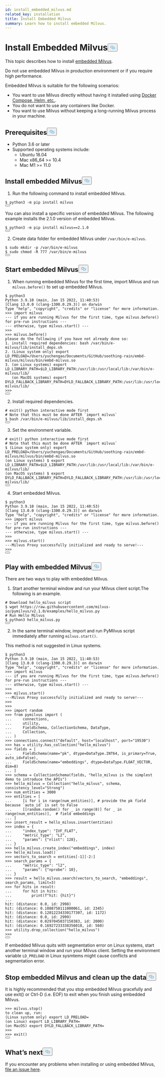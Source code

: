 ```yaml
---
id: install_embedded_milvus.md
related_key: installation
title: Install Embedded Milvus
summary: Learn how to install embedded Milvus.
---
```

<h1 id="Install-Embedded-Milvus" class="common-anchor-header">Install Embedded Milvus<button data-href="#Install-Embedded-Milvus" class="anchor-icon" translate="no">
      <svg translate="no"
        aria-hidden="true"
        focusable="false"
        height="20"
        version="1.1"
        viewBox="0 0 16 16"
        width="16"
      >
        <path
          fill="#0092E4"
          fill-rule="evenodd"
          d="M4 9h1v1H4c-1.5 0-3-1.69-3-3.5S2.55 3 4 3h4c1.45 0 3 1.69 3 3.5 0 1.41-.91 2.72-2 3.25V8.59c.58-.45 1-1.27 1-2.09C10 5.22 8.98 4 8 4H4c-.98 0-2 1.22-2 2.5S3 9 4 9zm9-3h-1v1h1c1 0 2 1.22 2 2.5S13.98 12 13 12H9c-.98 0-2-1.22-2-2.5 0-.83.42-1.64 1-2.09V6.25c-1.09.53-2 1.84-2 3.25C6 11.31 7.55 13 9 13h4c1.45 0 3-1.69 3-3.5S14.5 6 13 6z"
        ></path>
      </svg>
    </button></h1><p>This topic describes how to install <a href="https://github.com/milvus-io/embd-milvus">embedded Milvus</a>.</p>
<div class="alert caution">
Do not use embedded Milvus in production environment or if you require high performance.
</div>
<p>Embedded Milvus is suitable for the following scenarios:</p>
<ul>
<li>You want to use Milvus directly without having it installed using <a href="/docs/pt/install_standalone-docker.md">Docker Compose, Helm, etc.</a>.</li>
<li>You do not want to use any containers like Docker.</li>
<li>You want to use Milvus without keeping a long-running Milvus process in your machine.</li>
</ul>
<h2 id="Prerequisites" class="common-anchor-header">Prerequisites<button data-href="#Prerequisites" class="anchor-icon" translate="no">
      <svg translate="no"
        aria-hidden="true"
        focusable="false"
        height="20"
        version="1.1"
        viewBox="0 0 16 16"
        width="16"
      >
        <path
          fill="#0092E4"
          fill-rule="evenodd"
          d="M4 9h1v1H4c-1.5 0-3-1.69-3-3.5S2.55 3 4 3h4c1.45 0 3 1.69 3 3.5 0 1.41-.91 2.72-2 3.25V8.59c.58-.45 1-1.27 1-2.09C10 5.22 8.98 4 8 4H4c-.98 0-2 1.22-2 2.5S3 9 4 9zm9-3h-1v1h1c1 0 2 1.22 2 2.5S13.98 12 13 12H9c-.98 0-2-1.22-2-2.5 0-.83.42-1.64 1-2.09V6.25c-1.09.53-2 1.84-2 3.25C6 11.31 7.55 13 9 13h4c1.45 0 3-1.69 3-3.5S14.5 6 13 6z"
        ></path>
      </svg>
    </button></h2><ul>
<li>Python 3.6 or later</li>
<li>Supported operating systems include:
<ul>
<li>Ubuntu 18.04</li>
<li>Mac x86_64 &gt;= 10.4</li>
<li>Mac M1 &gt;= 11.0</li>
</ul></li>
</ul>
<h2 id="Install-embedded-Milvus" class="common-anchor-header">Install embedded Milvus<button data-href="#Install-embedded-Milvus" class="anchor-icon" translate="no">
      <svg translate="no"
        aria-hidden="true"
        focusable="false"
        height="20"
        version="1.1"
        viewBox="0 0 16 16"
        width="16"
      >
        <path
          fill="#0092E4"
          fill-rule="evenodd"
          d="M4 9h1v1H4c-1.5 0-3-1.69-3-3.5S2.55 3 4 3h4c1.45 0 3 1.69 3 3.5 0 1.41-.91 2.72-2 3.25V8.59c.58-.45 1-1.27 1-2.09C10 5.22 8.98 4 8 4H4c-.98 0-2 1.22-2 2.5S3 9 4 9zm9-3h-1v1h1c1 0 2 1.22 2 2.5S13.98 12 13 12H9c-.98 0-2-1.22-2-2.5 0-.83.42-1.64 1-2.09V6.25c-1.09.53-2 1.84-2 3.25C6 11.31 7.55 13 9 13h4c1.45 0 3-1.69 3-3.5S14.5 6 13 6z"
        ></path>
      </svg>
    </button></h2><ol>
<li>Run the following command to install embedded Milvus.</li>
</ol>
<pre><code translate="no">$ python3 -m pip install milvus
<button class="copy-code-btn"></button></code></pre>
<p>You can also install a specific version of embedded Milvus. The following example installs the 2.1.0 version of embedded Milvus.</p>
<pre><code translate="no">$ python3 -m pip install milvus==2.1.0
<button class="copy-code-btn"></button></code></pre>
<ol start="2">
<li>Create data folder for embedded Milvus under <code translate="no">/var/bin/e-milvus</code>.</li>
</ol>
<pre><code translate="no">$ <span class="hljs-built_in">sudo</span> <span class="hljs-built_in">mkdir</span> -p /var/bin/e-milvus
$ <span class="hljs-built_in">sudo</span> <span class="hljs-built_in">chmod</span> -R 777 /var/bin/e-milvus
<button class="copy-code-btn"></button></code></pre>
<h2 id="Start-embedded-Milvus" class="common-anchor-header">Start embedded Milvus<button data-href="#Start-embedded-Milvus" class="anchor-icon" translate="no">
      <svg translate="no"
        aria-hidden="true"
        focusable="false"
        height="20"
        version="1.1"
        viewBox="0 0 16 16"
        width="16"
      >
        <path
          fill="#0092E4"
          fill-rule="evenodd"
          d="M4 9h1v1H4c-1.5 0-3-1.69-3-3.5S2.55 3 4 3h4c1.45 0 3 1.69 3 3.5 0 1.41-.91 2.72-2 3.25V8.59c.58-.45 1-1.27 1-2.09C10 5.22 8.98 4 8 4H4c-.98 0-2 1.22-2 2.5S3 9 4 9zm9-3h-1v1h1c1 0 2 1.22 2 2.5S13.98 12 13 12H9c-.98 0-2-1.22-2-2.5 0-.83.42-1.64 1-2.09V6.25c-1.09.53-2 1.84-2 3.25C6 11.31 7.55 13 9 13h4c1.45 0 3-1.69 3-3.5S14.5 6 13 6z"
        ></path>
      </svg>
    </button></h2><ol>
<li>When running embedded Milvus for the first time, import Milvus and run <code translate="no">milvus.before()</code> to set up embedded Milvus.</li>
</ol>
<pre><code translate="no">$ python3
Python 3.9.10 (main, Jan 15 2022, 11:40:53)
[Clang 13.0.0 (clang-1300.0.29.3)] on darwin
Type <span class="hljs-string">&quot;help&quot;</span>, <span class="hljs-string">&quot;copyright&quot;</span>, <span class="hljs-string">&quot;credits&quot;</span> or <span class="hljs-string">&quot;license&quot;</span> <span class="hljs-keyword">for</span> more information.
&gt;&gt;&gt; import milvus
--- <span class="hljs-keyword">if</span> you are running Milvus <span class="hljs-keyword">for</span> the first time, <span class="hljs-built_in">type</span> milvus.before() <span class="hljs-keyword">for</span> pre-run instructions ---
--- otherwise, <span class="hljs-built_in">type</span> milvus.start() ---
&gt;&gt;&gt;
&gt;&gt;&gt; milvus.before()
please <span class="hljs-keyword">do</span> the following <span class="hljs-keyword">if</span> you have not already <span class="hljs-keyword">done</span> so:
1. install required dependencies: bash /var/bin/e-milvus/lib/install_deps.sh
2. (Linux system only) <span class="hljs-built_in">export</span> LD_PRELOAD=/Users/yuchengao/Documents/GitHub/soothing-rain/embd-milvus/milvus/bin/embd-milvus.so
3. (on Linux systems) <span class="hljs-built_in">export</span> LD_LIBRARY_PATH=<span class="hljs-variable">$LD_LIBRARY_PATH</span>:/usr/lib:/usr/local/lib:/var/bin/e-milvus/lib/
   (on MacOS systems) <span class="hljs-built_in">export</span> DYLD_FALLBACK_LIBRARY_PATH=DYLD_FALLBACK_LIBRARY_PATH:/usr/lib:/usr/local/lib:/var/bin/e-milvus/lib/
&gt;&gt;&gt;
<button class="copy-code-btn"></button></code></pre>
<ol start="2">
<li>Install required dependencies.</li>
</ol>
<pre><code translate="no"><span class="hljs-comment"># exit() python interactive mode first</span>
<span class="hljs-comment"># Note that this must be done AFTER `import milvus`</span>
$ bash /var/<span class="hljs-built_in">bin</span>/e-milvus/lib/install_deps.sh
<button class="copy-code-btn"></button></code></pre>
<ol start="3">
<li>Set the environment variable.</li>
</ol>
<pre><code translate="no"><span class="hljs-comment"># exit() python interactive mode first</span>
<span class="hljs-comment"># Note that this must be done AFTER `import milvus`</span>
$ (Linux system only) <span class="hljs-built_in">export</span> LD_PRELOAD=/Users/yuchengao/Documents/GitHub/soothing-rain/embd-milvus/milvus/bin/embd-milvus.so
(on Linux systems) $ <span class="hljs-built_in">export</span> LD_LIBRARY_PATH=<span class="hljs-variable">$LD_LIBRARY_PATH</span>:/usr/lib:/usr/local/lib:/var/bin/e-milvus/lib/
(on MacOS systems) $ <span class="hljs-built_in">export</span> DYLD_FALLBACK_LIBRARY_PATH=DYLD_FALLBACK_LIBRARY_PATH:/usr/lib:/usr/local/lib:/var/bin/e-milvus/lib/
<button class="copy-code-btn"></button></code></pre>
<ol start="4">
<li>Start embedded Milvus.</li>
</ol>
<pre><code translate="no">$ python3
Python <span class="hljs-number">3.9</span><span class="hljs-number">.10</span> (main, Jan <span class="hljs-number">15</span> <span class="hljs-number">2022</span>, <span class="hljs-number">11</span>:<span class="hljs-number">40</span>:<span class="hljs-number">53</span>)
[Clang <span class="hljs-number">13.0</span><span class="hljs-number">.0</span> (clang-<span class="hljs-number">1300.0</span><span class="hljs-number">.29</span><span class="hljs-number">.3</span>)] on darwin
<span class="hljs-type">Type</span> <span class="hljs-string">&quot;help&quot;</span>, <span class="hljs-string">&quot;copyright&quot;</span>, <span class="hljs-string">&quot;credits&quot;</span> <span class="hljs-keyword">or</span> <span class="hljs-string">&quot;license&quot;</span> <span class="hljs-keyword">for</span> more information.
<span class="hljs-meta">&gt;&gt;&gt; </span><span class="hljs-keyword">import</span> milvus
--- <span class="hljs-keyword">if</span> you are running Milvus <span class="hljs-keyword">for</span> the first time, <span class="hljs-built_in">type</span> milvus.before() <span class="hljs-keyword">for</span> pre-run instructions ---
--- otherwise, <span class="hljs-built_in">type</span> milvus.start() ---
&gt;&gt;&gt;
<span class="hljs-meta">&gt;&gt;&gt; </span>milvus.start()
---Milvus Proxy successfully initialized <span class="hljs-keyword">and</span> ready to serve!---
&gt;&gt;&gt;
<button class="copy-code-btn"></button></code></pre>
<h2 id="Play-with-embedded-Milvus" class="common-anchor-header">Play with embedded Milvus<button data-href="#Play-with-embedded-Milvus" class="anchor-icon" translate="no">
      <svg translate="no"
        aria-hidden="true"
        focusable="false"
        height="20"
        version="1.1"
        viewBox="0 0 16 16"
        width="16"
      >
        <path
          fill="#0092E4"
          fill-rule="evenodd"
          d="M4 9h1v1H4c-1.5 0-3-1.69-3-3.5S2.55 3 4 3h4c1.45 0 3 1.69 3 3.5 0 1.41-.91 2.72-2 3.25V8.59c.58-.45 1-1.27 1-2.09C10 5.22 8.98 4 8 4H4c-.98 0-2 1.22-2 2.5S3 9 4 9zm9-3h-1v1h1c1 0 2 1.22 2 2.5S13.98 12 13 12H9c-.98 0-2-1.22-2-2.5 0-.83.42-1.64 1-2.09V6.25c-1.09.53-2 1.84-2 3.25C6 11.31 7.55 13 9 13h4c1.45 0 3-1.69 3-3.5S14.5 6 13 6z"
        ></path>
      </svg>
    </button></h2><p>There are two ways to play with embedded Milvus.</p>
<ol>
<li>Start another terminal window and run your Milvus client script.The following is an example.</li>
</ol>
<pre><code translate="no"><span class="hljs-comment"># Download hello_milvus script</span>
$ wget https://raw.githubusercontent.com/milvus-io/pymilvus/v2.1.0/examples/hello_milvus.py
<span class="hljs-comment"># Run Hello Milvus </span>
$ python3 hello_milvus.py
<button class="copy-code-btn"></button></code></pre>
<ol start="2">
<li>In the same terminal window, import and run PyMilvus script immediately after running <code translate="no">milvus.start()</code>.</li>
</ol>
<div class="alert note">
This method is not suggested in Linux systems.
</div>
<pre><code translate="no" class="language-python">$ python3
Python <span class="hljs-number">3.9</span><span class="hljs-number">.10</span> (main, Jan <span class="hljs-number">15</span> <span class="hljs-number">2022</span>, <span class="hljs-number">11</span>:<span class="hljs-number">40</span>:<span class="hljs-number">53</span>)
[Clang <span class="hljs-number">13.0</span><span class="hljs-number">.0</span> (clang-<span class="hljs-number">1300.0</span><span class="hljs-number">.29</span><span class="hljs-number">.3</span>)] on darwin
<span class="hljs-type">Type</span> <span class="hljs-string">&quot;help&quot;</span>, <span class="hljs-string">&quot;copyright&quot;</span>, <span class="hljs-string">&quot;credits&quot;</span> <span class="hljs-keyword">or</span> <span class="hljs-string">&quot;license&quot;</span> <span class="hljs-keyword">for</span> more information.
<span class="hljs-meta">&gt;&gt;&gt; </span><span class="hljs-keyword">import</span> milvus
--- <span class="hljs-keyword">if</span> you are running Milvus <span class="hljs-keyword">for</span> the first time, <span class="hljs-built_in">type</span> milvus.before() <span class="hljs-keyword">for</span> pre-run instructions ---
--- otherwise, <span class="hljs-built_in">type</span> milvus.start() ---
&gt;&gt;&gt;
<span class="hljs-meta">&gt;&gt;&gt; </span>milvus.start()
---Milvus Proxy successfully initialized <span class="hljs-keyword">and</span> ready to serve!---
&gt;&gt;&gt;
&gt;&gt;&gt;
<span class="hljs-meta">&gt;&gt;&gt; </span><span class="hljs-keyword">import</span> random
<span class="hljs-meta">&gt;&gt;&gt; </span><span class="hljs-keyword">from</span> pymilvus <span class="hljs-keyword">import</span> (
<span class="hljs-meta">... </span>    connections,
<span class="hljs-meta">... </span>    utility,
<span class="hljs-meta">... </span>    FieldSchema, CollectionSchema, DataType,
<span class="hljs-meta">... </span>    Collection,
<span class="hljs-meta">... </span>)
<span class="hljs-meta">&gt;&gt;&gt; </span>connections.connect(<span class="hljs-string">&quot;default&quot;</span>, host=<span class="hljs-string">&quot;localhost&quot;</span>, port=<span class="hljs-string">&quot;19530&quot;</span>)
<span class="hljs-meta">&gt;&gt;&gt; </span>has = utility.has_collection(<span class="hljs-string">&quot;hello_milvus&quot;</span>)
<span class="hljs-meta">&gt;&gt;&gt; </span>fields = [
<span class="hljs-meta">... </span>    FieldSchema(name=<span class="hljs-string">&quot;pk&quot;</span>, dtype=DataType.INT64, is_primary=<span class="hljs-literal">True</span>, auto_id=<span class="hljs-literal">False</span>),
<span class="hljs-meta">... </span>    FieldSchema(name=<span class="hljs-string">&quot;embeddings&quot;</span>, dtype=DataType.FLOAT_VECTOR, dim=<span class="hljs-number">8</span>)
<span class="hljs-meta">... </span>]
<span class="hljs-meta">&gt;&gt;&gt; </span>schema = CollectionSchema(fields, <span class="hljs-string">&quot;hello_milvus is the simplest demo to introduce the APIs&quot;</span>)
<span class="hljs-meta">&gt;&gt;&gt; </span>hello_milvus = Collection(<span class="hljs-string">&quot;hello_milvus&quot;</span>, schema, consistency_level=<span class="hljs-string">&quot;Strong&quot;</span>)
<span class="hljs-meta">&gt;&gt;&gt; </span>num_entities = <span class="hljs-number">3000</span>
<span class="hljs-meta">&gt;&gt;&gt; </span>entities = [
<span class="hljs-meta">... </span>    [i <span class="hljs-keyword">for</span> i <span class="hljs-keyword">in</span> <span class="hljs-built_in">range</span>(num_entities)], <span class="hljs-comment"># provide the pk field because `auto_id` is set to False</span>
<span class="hljs-meta">... </span>    [[random.random() <span class="hljs-keyword">for</span> _ <span class="hljs-keyword">in</span> <span class="hljs-built_in">range</span>(<span class="hljs-number">8</span>)] <span class="hljs-keyword">for</span> _ <span class="hljs-keyword">in</span> <span class="hljs-built_in">range</span>(num_entities)],  <span class="hljs-comment"># field embeddings</span>
<span class="hljs-meta">... </span>]
<span class="hljs-meta">&gt;&gt;&gt; </span>insert_result = hello_milvus.insert(entities)
<span class="hljs-meta">&gt;&gt;&gt; </span>index = {
<span class="hljs-meta">... </span>    <span class="hljs-string">&quot;index_type&quot;</span>: <span class="hljs-string">&quot;IVF_FLAT&quot;</span>,
<span class="hljs-meta">... </span>    <span class="hljs-string">&quot;metric_type&quot;</span>: <span class="hljs-string">&quot;L2&quot;</span>,
<span class="hljs-meta">... </span>    <span class="hljs-string">&quot;params&quot;</span>: {<span class="hljs-string">&quot;nlist&quot;</span>: <span class="hljs-number">128</span>},
<span class="hljs-meta">... </span>}
<span class="hljs-meta">&gt;&gt;&gt; </span>hello_milvus.create_index(<span class="hljs-string">&quot;embeddings&quot;</span>, index)
<span class="hljs-meta">&gt;&gt;&gt; </span>hello_milvus.load()
<span class="hljs-meta">&gt;&gt;&gt; </span>vectors_to_search = entities[-<span class="hljs-number">1</span>][-<span class="hljs-number">2</span>:]
<span class="hljs-meta">&gt;&gt;&gt; </span>search_params = {
<span class="hljs-meta">... </span>    <span class="hljs-string">&quot;metric_type&quot;</span>: <span class="hljs-string">&quot;l2&quot;</span>,
<span class="hljs-meta">... </span>    <span class="hljs-string">&quot;params&quot;</span>: {<span class="hljs-string">&quot;nprobe&quot;</span>: <span class="hljs-number">10</span>},
<span class="hljs-meta">... </span>}
<span class="hljs-meta">&gt;&gt;&gt; </span>result = hello_milvus.search(vectors_to_search, <span class="hljs-string">&quot;embeddings&quot;</span>, search_params, limit=<span class="hljs-number">3</span>)
<span class="hljs-meta">&gt;&gt;&gt; </span><span class="hljs-keyword">for</span> hits <span class="hljs-keyword">in</span> result:
<span class="hljs-meta">... </span>    <span class="hljs-keyword">for</span> hit <span class="hljs-keyword">in</span> hits:
<span class="hljs-meta">... </span>        <span class="hljs-built_in">print</span>(<span class="hljs-string">f&quot;hit: <span class="hljs-subst">{hit}</span>&quot;</span>)
...
hit: (distance: <span class="hljs-number">0.0</span>, <span class="hljs-built_in">id</span>: <span class="hljs-number">2998</span>)
hit: (distance: <span class="hljs-number">0.1088758111000061</span>, <span class="hljs-built_in">id</span>: <span class="hljs-number">2345</span>)
hit: (distance: <span class="hljs-number">0.12012234330177307</span>, <span class="hljs-built_in">id</span>: <span class="hljs-number">1172</span>)
hit: (distance: <span class="hljs-number">0.0</span>, <span class="hljs-built_in">id</span>: <span class="hljs-number">2999</span>)
hit: (distance: <span class="hljs-number">0.0297045037150383</span>, <span class="hljs-built_in">id</span>: <span class="hljs-number">2000</span>)
hit: (distance: <span class="hljs-number">0.16927233338356018</span>, <span class="hljs-built_in">id</span>: <span class="hljs-number">560</span>)
<span class="hljs-meta">&gt;&gt;&gt; </span>utility.drop_collection(<span class="hljs-string">&quot;hello_milvus&quot;</span>)
&gt;&gt;&gt;
<button class="copy-code-btn"></button></code></pre>
<div class="alert note">
<p>If embedded Milvus quits with segmentation error on Linux systems, start another terminal window and run your Milvus client. Setting the environment variable <code translate="no">LD_PRELOAD</code> in Linux sysmtems might cause conflicts and segmentation error.</p>
</div>
<h2 id="Stop-embedded-Milvus-and-clean-up-the-data" class="common-anchor-header">Stop embedded Milvus and clean up the data<button data-href="#Stop-embedded-Milvus-and-clean-up-the-data" class="anchor-icon" translate="no">
      <svg translate="no"
        aria-hidden="true"
        focusable="false"
        height="20"
        version="1.1"
        viewBox="0 0 16 16"
        width="16"
      >
        <path
          fill="#0092E4"
          fill-rule="evenodd"
          d="M4 9h1v1H4c-1.5 0-3-1.69-3-3.5S2.55 3 4 3h4c1.45 0 3 1.69 3 3.5 0 1.41-.91 2.72-2 3.25V8.59c.58-.45 1-1.27 1-2.09C10 5.22 8.98 4 8 4H4c-.98 0-2 1.22-2 2.5S3 9 4 9zm9-3h-1v1h1c1 0 2 1.22 2 2.5S13.98 12 13 12H9c-.98 0-2-1.22-2-2.5 0-.83.42-1.64 1-2.09V6.25c-1.09.53-2 1.84-2 3.25C6 11.31 7.55 13 9 13h4c1.45 0 3-1.69 3-3.5S14.5 6 13 6z"
        ></path>
      </svg>
    </button></h2><p>It is highly recommended that you stop embedded Milvus gracefully and use exit() or Ctrl-D (i.e. EOF) to exit when you finish using embedded Milvus.</p>
<pre><code translate="no" class="language-python">&gt;&gt;&gt; milvus.stop()
to clean up, run:
(Linux system only) <span class="hljs-built_in">export</span> LD_PRELOAD=
(on Linux) <span class="hljs-built_in">export</span> LD_LIBRARY_PATH=
(on MacOS) <span class="hljs-built_in">export</span> DYLD_FALLBACK_LIBRARY_PATH=
&gt;&gt;&gt;
&gt;&gt;&gt; <span class="hljs-built_in">exit</span>()
<button class="copy-code-btn"></button></code></pre>
<h2 id="Whats-next" class="common-anchor-header">What’s next<button data-href="#Whats-next" class="anchor-icon" translate="no">
      <svg translate="no"
        aria-hidden="true"
        focusable="false"
        height="20"
        version="1.1"
        viewBox="0 0 16 16"
        width="16"
      >
        <path
          fill="#0092E4"
          fill-rule="evenodd"
          d="M4 9h1v1H4c-1.5 0-3-1.69-3-3.5S2.55 3 4 3h4c1.45 0 3 1.69 3 3.5 0 1.41-.91 2.72-2 3.25V8.59c.58-.45 1-1.27 1-2.09C10 5.22 8.98 4 8 4H4c-.98 0-2 1.22-2 2.5S3 9 4 9zm9-3h-1v1h1c1 0 2 1.22 2 2.5S13.98 12 13 12H9c-.98 0-2-1.22-2-2.5 0-.83.42-1.64 1-2.09V6.25c-1.09.53-2 1.84-2 3.25C6 11.31 7.55 13 9 13h4c1.45 0 3-1.69 3-3.5S14.5 6 13 6z"
        ></path>
      </svg>
    </button></h2><p>If you encounter any problems when installing or using embedded Milvus, <a href="https://github.com/milvus-io/embd-milvus/issues/new">file an issue here</a>.</p>
